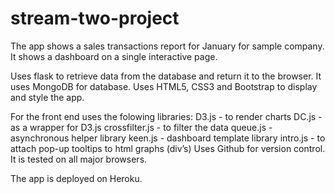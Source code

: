 # stream-two-project
The app shows a sales transactions report for January  for sample company. 
It shows a dashboard on a single interactive page.

Uses flask to retrieve data from the database and return it to the browser.
It uses MongoDB for database.
Uses HTML5, CSS3 and Bootstrap to display and style the app.

For the front end uses the folowing libraries:
	D3.js - to render charts
	DC.js - as a wrapper for D3.js
	crossfilter.js - to filter the data
	queue.js - asynchronous helper library
	keen.js - dashboard template library
	intro.js - to attach pop-up tooltips to html graphs (div’s)
Uses Github for version control.
It is tested on all major browsers.

The app is deployed on Heroku.
